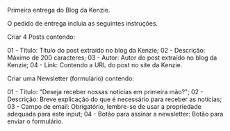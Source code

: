 Primeira entrega do Blog da Kenzie.

O pedido de entrega incluia as seguintes instruções.

Criar 4 Posts contendo:

01 - Título: Título do post extraído no blog da Kenzie;
02 - Descrição: Máximo de 200 caracteres;
03 - Autor: Autor do post extraído no blog da Kenzie;
04 - Link: Contendo a URL do post no site da Kenzie.

Criar uma Newsletter (formulário) contendo:

01 - Título: "Deseja receber nossas notícias em primeira mão?";
02 - Descrição: Breve explicação do que é necessário para receber as notícias;
03 - Campo de email: Obrigatório, lembre-se de usar a propriedade adequada para este input;
04 - Botão para assinar a newsletter: Botão para enviar o formulário.
